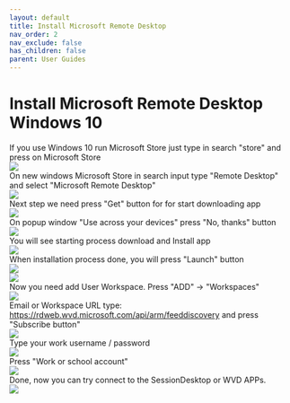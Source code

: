 ```yaml
---
layout: default
title: Install Microsoft Remote Desktop
nav_order: 2
nav_exclude: false
has_children: false
parent: User Guides
---
```


# Install Microsoft Remote Desktop Windows 10
If you use Windows 10 run Microsoft Store just type in search "store" and press on Microsoft Store  
![](images/step_01.png)     
On new windows Microsoft Store in search input type "Remote Desktop" and select "Microsoft Remote Desktop"  
![](images/step_02.png)    
Next step we need press "Get" button for for start downloading app   
![](images/step_03.png)   
On popup window "Use across your devices" press "No, thanks" button  
![](images/step_04.png)  
You will see starting process download and Install app  
![](images/step_05.png)  
When installation process done, you will press "Launch" button  
![](images/step_06.png)  
![](images/step_07.png)   
Now you need add User Workspace. Press "ADD" -> "Workspaces"  
![](images/step_08.png)  
Email or Workspace URL type: https://rdweb.wvd.microsoft.com/api/arm/feeddiscovery  and press "Subscribe button"  
![](images/step_09.png)    
Type your work username / password  
![](images/step_10.png)   
Press "Work or school account"    
![](images/step_11.png)  
Done, now you can try connect to the SessionDesktop or WVD APPs.  
![](images/step_12.png)   

